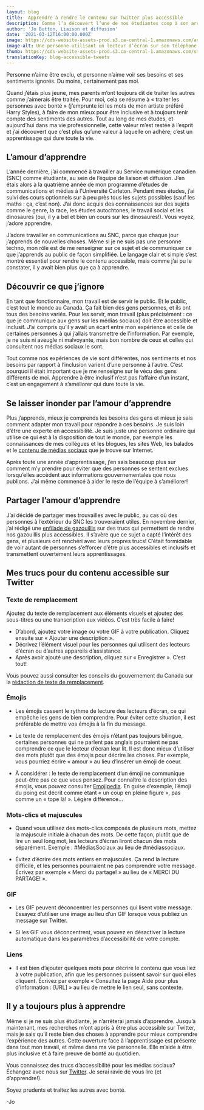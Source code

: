 ```yaml
---
layout: blog
title:  Apprendre à rendre le contenu sur Twitter plus accessible 
description: Comme l’a découvert l’une de nos étudiantes coop à son arrivée au SNC en tant que créatrice de contenu pour les médias sociaux, apprendre n’est pas réservé aux étudiants, c’est un processus continu. Voici quelques trucs qu’elle a appris pour rendre notre contenu sur Twitter plus accessible.
author: 'Jo Button, Liaison et diffusion'
date: '2021-03-12T16:00:00.000Z'
image: https://cds-website-assets-prod.s3.ca-central-1.amazonaws.com/accessibility_tweets_blog_banner_650f003408.jpg
image-alt: Une personne utilisant un lecteur d’écran sur son téléphone.
thumb: https://cds-website-assets-prod.s3.ca-central-1.amazonaws.com/small_accessibility_tweets_blog_banner_650f003408.jpg
translationKey: blog-accessible-tweets 
---
```

Personne n’aime être exclu, et personne n’aime voir ses besoins et ses sentiments ignorés. Du moins, certainement pas moi.

Quand j’étais plus jeune, mes parents m’ont toujours dit de traiter les autres comme j’aimerais être traitée. Pour moi, cela se résume à « traiter les personnes avec bonté » (j’emprunte ici les mots de mon artiste préféré Harry Styles), à faire de mon mieux pour être inclusive et à toujours tenir compte des sentiments des autres. Tout au long de mes études, et aujourd’hui dans ma vie professionnelle, cette valeur m’est restée à l’esprit et j’ai découvert que c’est plus qu’une valeur à laquelle on adhère; c’est un apprentissage qui dure toute la vie. 

## L’amour d’apprendre
L’année dernière, j’ai commencé à travailler au Service numérique canadien (SNC) comme étudiante, au sein de l’équipe de liaison et diffusion. J’en étais alors à la quatrième année de mon programme d’études de communications et médias à l’Université Carleton. Pendant mes études, j’ai suivi des cours optionnels sur à peu près tous les sujets possibles (sauf les maths : ça, c’est non). J’ai donc acquis des connaissances sur des sujets comme le genre, la race, les études autochtones, le travail social et les dinosaures (oui, il y a bel et bien un cours sur les dinosaures!). Vous voyez, j’adore apprendre.

J’adore travailler en communications au SNC, parce que chaque jour j’apprends de nouvelles choses. Même si je ne suis pas une personne techno, mon rôle est de me renseigner sur ce sujet et de communiquer ce que j’apprends au public de façon simplifiée. Le langage clair et simple s’est montré essentiel pour rendre le contenu accessible, mais comme j’ai pu le constater, il y avait bien plus que ça à apprendre.

## Découvrir ce que j’ignore
En tant que fonctionnaire, mon travail est de servir le public. Et le public, c’est tout le monde au Canada. Ça fait bien des gens personnes, et ils ont tous des besoins variés. Pour les servir, mon travail (plus précisément : ce que je communique aux gens sur les médias sociaux) doit être accessible et inclusif. J’ai compris qu’il y avait un écart entre mon expérience et celle de certaines personnes à qui j’allais transmettre de l’information. Par exemple, je ne suis ni aveugle ni malvoyante, mais bon nombre de ceux et celles qui consultent nos médias sociaux le sont.

Tout comme nos expériences de vie sont différentes, nos sentiments et nos besoins par rapport à l’inclusion varient d’une personne à l’autre. C’est pourquoi il était important que je me renseigne sur le vécu des gens différents de moi. Apprendre à être inclusif n’est pas l’affaire d’un instant, c’est un engagement à s’améliorer qui dure toute la vie.

## Se laisser inonder par l’amour d’apprendre

Plus j’apprends, mieux je comprends les besoins des gens et mieux je sais comment adapter mon travail pour répondre à ces besoins. Je suis loin d’être une experte en accessibilité. Je suis juste une personne ordinaire qui utilise ce qui est à la disposition de tout le monde, par exemple les connaissances de mes collègues et les blogues, les sites Web, les balados et le [contenu de médias sociaux](https://twitter.com/GCAccessible) que je trouve sur Internet.

Après toute une année d’apprentissage, j’en sais beaucoup plus sur comment m’y prendre pour éviter que des personnes se sentent exclues lorsqu’elles accèdent aux informations gouvernementales que nous publions. J’ai même commencé à aider le reste de l’équipe à s’améliorer!

## Partager l’amour d’apprendre
J’ai décidé de partager mes trouvailles avec le public, au cas où des personnes à l’extérieur du SNC les trouveraient utiles. En novembre dernier, j’ai rédigé une [enfilade de gazouillis](https://twitter.com/SNC_GC/status/1324384803773419521) sur des trucs qui permettent de rendre nos gazouillis plus accessibles. Il s’avère que ce sujet a capté l’intérêt des gens, et plusieurs ont renchéri avec leurs propres trucs! C’était formidable de voir autant de personnes s’efforcer d’être plus accessibles et inclusifs et transmettent ouvertement leurs apprentissages.

## Mes trucs pour du contenu accessible sur Twitter
### Texte de remplacement
Ajoutez du texte de remplacement aux éléments visuels et ajoutez des sous-titres ou une transcription aux vidéos. C’est très facile à faire!
* D’abord, ajoutez votre image ou votre GIF à votre publication. Cliquez ensuite sur « Ajouter une description ».
* Décrivez l’élément visuel pour les personnes qui utilisent des lecteurs d’écran ou d’autres appareils d’assistance. 
* Après avoir ajouté une description, cliquez sur « Enregistrer ». C’est tout!

Vous pouvez aussi consulter les conseils du gouvernement du Canada sur la [rédaction de texte de remplacement](https://www.canada.ca/fr/secretariat-conseil-tresor/services/communications-gouvernementales/guide-redaction-contenu-canada.html#wp6-2).

### Émojis
* Les émojis cassent le rythme de lecture des lecteurs d’écran, ce qui empêche les gens de bien comprendre. Pour éviter cette situation, il est préférable de mettre vos émojis à la fin du message.

* Le texte de remplacement des émojis n’étant pas toujours bilingue, certaines personnes qui ne parlent pas anglais pourraient ne pas comprendre ce que le lecteur d’écran leur lit. Il est donc mieux d’utiliser des mots plutôt que des émojis pour décrire les choses. Par exemple, vous pourriez écrire « amour » au lieu d’insérer un émoji de coeur.

* À considérer : le texte de remplacement d’un émoji ne communique peut-être pas ce que vous pensez. Pour connaître la description des émojis, vous pouvez consulter [Emojipedia](https://emojipedia.org/). En guise d’exemple, l’émoji du poing est décrit comme étant « un coup en pleine figure », pas comme un « tope là! ». Légère différence...

### Mots-clics et majuscules
* Quand vous utilisez des mots-clics composés de plusieurs mots, mettez la majuscule initiale à chacun des mots. De cette façon, plutôt que de lire un seul long mot, les lecteurs d’écran liront chacun des mots séparément. Exemple : #MédiasSociaux au lieu de #médiassociaux.

* Évitez d’écrire des mots entiers en majuscules. Ça rend la lecture difficile, et les personnes pourraient ne pas comprendre votre message. Écrivez par exemple « Merci du partage! » au lieu de « MERCI DU PARTAGE! ».

### GIF
* Les GIF peuvent déconcentrer les personnes qui lisent votre message. Essayez d’utiliser une image au lieu d’un GIF lorsque vous publiez un message sur Twitter.

* Si les GIF vous déconcentrent, vous pouvez en désactiver la lecture automatique dans les paramètres d’accessibilité de votre compte. 

### Liens
* Il est bien d’ajouter quelques mots pour décrire le contenu que vous liez à votre publication, afin que les personnes puissent savoir sur quoi elles cliquent. Écrivez par exemple « Consultez la page Aide pour plus d’information : [URL] » au lieu de mettre le lien seul, sans contexte.

## Il y a toujours plus à apprendre
Même si je ne suis plus étudiante, je n’arrêterai jamais d’apprendre. Jusqu’à maintenant, mes recherches m’ont appris à être plus accessible sur Twitter, mais je sais qu’il reste bien des choses à apprendre pour mieux comprendre l’expérience des autres. Cette ouverture face à l’apprentissage est présente dans tout mon travail, et même dans ma vie personnelle. Elle m’aide à être plus inclusive et à faire preuve de bonté au quotidien.

Vous connaissez des trucs d’accessibilité pour les médias sociaux? Échangez avec nous sur [Twitter](https://twitter.com/SNC_GC). Je serai ravie de vous lire (et d’apprendre!).

Soyez prudents et traitez les autres avec bonté.

-Jo

